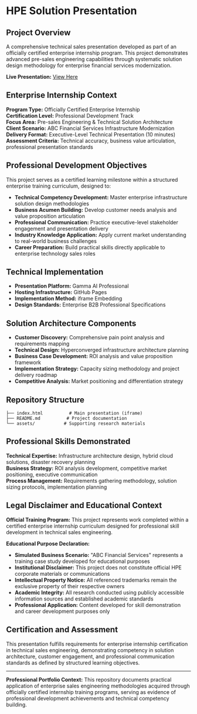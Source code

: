 # HPE Solution Presentation

## Project Overview

A comprehensive technical sales presentation developed as part of an officially certified enterprise internship program. This project demonstrates advanced pre-sales engineering capabilities through systematic solution design methodology for enterprise financial services modernization.

**Live Presentation:** [View Here](https://chemiui.github.io/solution-presentation--virtual/)

## Enterprise Internship Context

**Program Type:** Officially Certified Enterprise Internship  
**Certification Level:** Professional Development Track  
**Focus Area:** Pre-sales Engineering & Technical Solution Architecture  
**Client Scenario:** ABC Financial Services Infrastructure Modernization  
**Delivery Format:** Executive-Level Technical Presentation (10 minutes)  
**Assessment Criteria:** Technical accuracy, business value articulation, professional presentation standards

## Professional Development Objectives

This project serves as a certified learning milestone within a structured enterprise training curriculum, designed to:

- **Technical Competency Development:** Master enterprise infrastructure solution design methodologies
- **Business Acumen Building:** Develop customer needs analysis and value proposition articulation
- **Professional Communication:** Practice executive-level stakeholder engagement and presentation delivery
- **Industry Knowledge Application:** Apply current market understanding to real-world business challenges
- **Career Preparation:** Build practical skills directly applicable to enterprise technology sales roles

## Technical Implementation

- **Presentation Platform:** Gamma AI Professional
- **Hosting Infrastructure:** GitHub Pages
- **Implementation Method:** iframe Embedding
- **Design Standards:** Enterprise B2B Professional Specifications

## Solution Architecture Components

- **Customer Discovery:** Comprehensive pain point analysis and requirements mapping
- **Technical Design:** Hyperconverged infrastructure architecture planning
- **Business Case Development:** ROI analysis and value proposition framework
- **Implementation Strategy:** Capacity sizing methodology and project delivery roadmap
- **Competitive Analysis:** Market positioning and differentiation strategy

## Repository Structure

```
├── index.html          # Main presentation (iframe)
├── README.md          # Project documentation
└── assets/           # Supporting research materials
```

## Professional Skills Demonstrated

**Technical Expertise:** Infrastructure architecture design, hybrid cloud solutions, disaster recovery planning  
**Business Strategy:** ROI analysis development, competitive market positioning, executive communication  
**Process Management:** Requirements gathering methodology, solution sizing protocols, implementation planning

## Legal Disclaimer and Educational Context

**Official Training Program:** This project represents work completed within a certified enterprise internship curriculum designed for professional skill development in technical sales engineering.

**Educational Purpose Declaration:**
- **Simulated Business Scenario:** "ABC Financial Services" represents a training case study developed for educational purposes
- **Institutional Disclaimer:** This project does not constitute official HPE corporate materials or communications
- **Intellectual Property Notice:** All referenced trademarks remain the exclusive property of their respective owners
- **Academic Integrity:** All research conducted using publicly accessible information sources and established academic standards
- **Professional Application:** Content developed for skill demonstration and career development purposes only

## Certification and Assessment

This presentation fulfills requirements for enterprise internship certification in technical sales engineering, demonstrating competency in solution architecture, customer engagement, and professional communication standards as defined by structured learning objectives.

---

**Professional Portfolio Context:** This repository documents practical application of enterprise sales engineering methodologies acquired through officially certified internship training programs, serving as evidence of professional development achievements and technical competency building.
